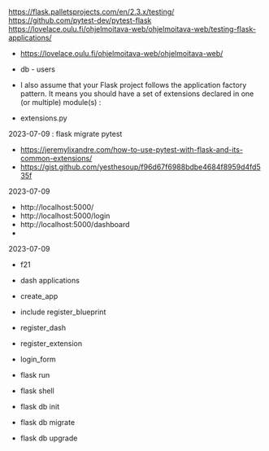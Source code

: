 

https://flask.palletsprojects.com/en/2.3.x/testing/
https://github.com/pytest-dev/pytest-flask
https://lovelace.oulu.fi/ohjelmoitava-web/ohjelmoitava-web/testing-flask-applications/
- https://lovelace.oulu.fi/ohjelmoitava-web/ohjelmoitava-web/

- db - users

- I also assume that your Flask project follows the application factory pattern. It means you should have a set of extensions declared in one (or multiple) module(s) :
- extensions.py

2023-07-09 : flask migrate pytest

- https://jeremylixandre.com/how-to-use-pytest-with-flask-and-its-common-extensions/
- https://gist.github.com/yesthesoup/f96d67f6988bdbe4684f8959d4fd535f


2023-07-09

- http://localhost:5000/
- http://localhost:5000/login
- http://localhost:5000/dashboard
- 

2023-07-09
- f21 
- dash applications 

- create_app
- include register_blueprint
- register_dash
- register_extension

- login_form 
- flask run
- flask shell
- flask db init
- flask db migrate
- flask db upgrade